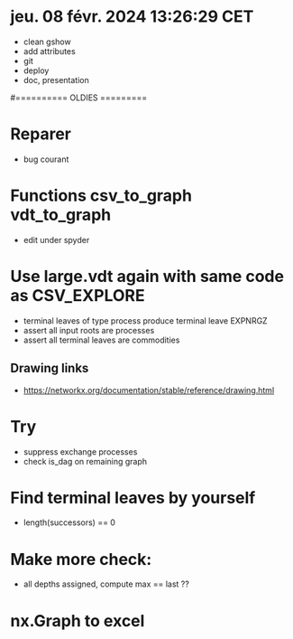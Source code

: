 # jeu. 08 févr. 2024 13:26:29 CET
 - clean gshow
 - add attributes
 - git
 - deploy
 - doc, presentation


#========== OLDIES =========

# Reparer
 - bug courant

# Functions   csv_to_graph vdt_to_graph
 - edit under spyder

# Use large.vdt again with same code as CSV_EXPLORE
 - terminal leaves of type process produce terminal leave EXPNRGZ
 - assert all input roots are processes
 - assert all terminal leaves are commodities


## Drawing links
 - https://networkx.org/documentation/stable/reference/drawing.html
 
# Try
 - suppress exchange processes
 - check is_dag on remaining graph 

# Find terminal leaves by yourself
 - length(successors) == 0
 
# Make more check:
  - all depths assigned, compute max == last ?? 
 
# nx.Graph to excel

